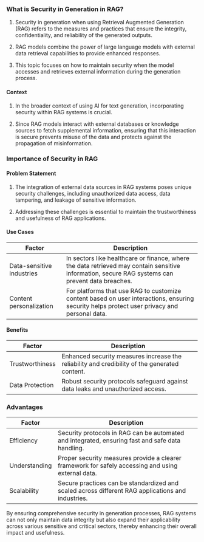 ### **What is Security in Generation in RAG?**

1. Security in generation when using Retrieval Augmented Generation (RAG) refers
   to the measures and practices that ensure the integrity, confidentiality, and
   reliability of the generated outputs.

2. RAG models combine the power of large language models with external data
   retrieval capabilities to provide enhanced responses.

3. This topic focuses on how to maintain security when the model accesses and
   retrieves external information during the generation process.

#### **Context**

1. In the broader context of using AI for text generation, incorporating
   security within RAG systems is crucial.

2. Since RAG models interact with external databases or knowledge sources to
   fetch supplemental information, ensuring that this interaction is secure
   prevents misuse of the data and protects against the propagation of
   misinformation.

### Importance of Security in RAG

#### **Problem Statement**

1. The integration of external data sources in RAG systems poses unique security
   challenges, including unauthorized data access, data tampering, and leakage
   of sensitive information.

2. Addressing these challenges is essential to maintain the trustworthiness and
   usefulness of RAG applications.

#### **Use Cases**

<table class="table-size-for-cloud-services">
    <thead>
        <tr>
            <th>Factor</th>
            <th>Description</th>
        </tr>
    </thead>
    <tbody>
        <tr>
            <td><span class="custom-header">Data-sensitive industries</span></td>
            <td>In sectors like healthcare or finance, where the data retrieved may contain sensitive information, secure RAG systems can prevent data breaches.</td>
        </tr>
        <tr>
            <td><span class="custom-header">Content personalization</span></td>
            <td>For platforms that use RAG to customize content based on user interactions, ensuring security helps protect user privacy and personal data.</td>
        </tr>
    </tbody>
</table>

#### **Benefits**

<table class="table-size-for-cloud-services">
    <thead>
        <tr>
            <th>Factor</th>
            <th>Description</th>
        </tr>
    </thead>
    <tbody>
        <tr>
            <td><span class="custom-header">Trustworthiness</span></td>
            <td>Enhanced security measures increase the reliability and credibility of the generated content.</td>
        </tr>
        <tr>
            <td><span class="custom-header">Data Protection</span></td>
            <td>Robust security protocols safeguard against data leaks and unauthorized access.</td>
        </tr>
    </tbody>
</table>

### **Advantages**

<table class="table-size-for-cloud-services">
    <thead>
        <tr>
            <th>Factor</th>
            <th>Description</th>
        </tr>
    </thead>
    <tbody>
        <tr>
            <td><span class="custom-header">Efficiency</span></td>
            <td>Security protocols in RAG can be automated and integrated, ensuring fast and safe data handling.</td>
        </tr>
        <tr>
            <td><span class="custom-header">Understanding</span></td>
            <td>Proper security measures provide a clearer framework for safely accessing and using external data.</td>
        </tr>
        <tr>
            <td><span class="custom-header">Scalability</span></td>
            <td>Secure practices can be standardized and scaled across different RAG applications and industries.</td>
        </tr>
    </tbody>
</table>

By ensuring comprehensive security in generation processes, RAG systems can not
only maintain data integrity but also expand their applicability across various
sensitive and critical sectors, thereby enhancing their overall impact and
usefulness.
